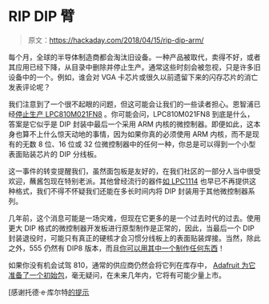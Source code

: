 # RIP DIP 臂

> 原文：<https://hackaday.com/2018/04/15/rip-dip-arm/>

每个月，全球的半导体制造商都会淘汰旧设备。一种产品被取代，卖得不好，或者其应用已经下降，从目录中删除并停止生产。通常这些时刻会被忽视，只是许多旧设备中的一个。例如，谁会对 VGA 卡芯片或很久以前遗留下来的闪存芯片的消亡发表评论呢？

我们注意到了一个很不起眼的问题，但这可能会让我们的一些读者担心。恩智浦已经[停止生产 LPC810M021FN8](https://www.nxp.com/part/LPC810M021FN8) 。你可能会问，LPC810M021FN8 到底是什么，答案是它似乎是 DIP 封装中最后一个采用 ARM 内核的微控制器。即便如此，这本身也算不上什么惊天动地的事情，因为如果你真的必须使用 ARM 内核，而不是现有的无数 8 位、16 位或 32 位微控制器中的任何一种，你总是可以得到一个小型表面贴装芯片的 DIP 分线板。

这一事件的转变提醒我们，虽然面包板是友好的，在我们社区的一部分人当中很受欢迎，蘸酱包现在特别老派。其他曾经流行的器件[如 LPC1114](https://hackaday.com/2013/10/15/breadboarding-with-a-arm-microcontroller/) 也早已不再提供这种格式，我们不得不怀疑我们还能在多长时间内将 DIP 封装用于其他微控制器系列。

几年前，这个消息可能是一场灾难，但现在它更多的是一个过去时代的过去。使用更大 DIP 格式的微控制器开发板进行原型制作是正常的，因此，当最后一个 DIP 封装退役时，可能只有真正的硬核才会习惯分线板上的表面贴装焊接。当然，除此之外，555 仍然有 DIP8 版本，而且[你可以用其中一个制作任何东西](https://hackaday.com/2017/08/10/you-know-you-can-do-that-with-a-555/)！

如果你没有机会试驾 810，通常的供应商仍然会将它列在库存中， [Adafruit 为它准备了一个初始包](https://www.adafruit.com/product/1336)，毫无疑问，在未来几年内，它将有可能少量上市。

[感谢托德·e·库尔特[的提示](https://twitter.com/todbot/status/984311367581626368?s=19)